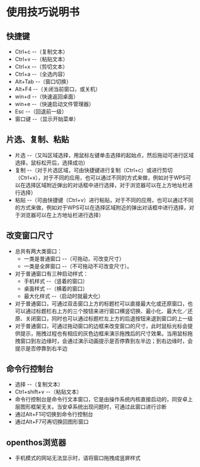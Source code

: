 # 使用技巧说明书
## 快捷键
  - Ctrl+c --（复制文本）
  - Ctrl+v --（粘贴文本）
  - Ctrl+x --（剪切文本）
  - Ctrl+a --（全选内容）
  - Alt+Tab --（窗口切换）
  - Alt+F4 --（关闭当前窗口，或关机）
  - win+d --（快速返回桌面）
  - win+e --（快速启动文件管理器）
  - Esc --（回退前一级）
  - 窗口键 --（显示开始菜单）

## 片选、复制、粘贴
   - 片选 --（又叫区域选择，用鼠标左键单击选择的起始点，然后拖动可进行区域选择，鼠标松开后，选择成功）
   - 复制 --（对于片选区域，可由快捷键进行复制（Ctrl+c）或进行剪切（Ctrl+x），对于不同的应用，也可以通过不同的方式来做，例如对于WPS可以在选择区域附近弹出的对话框中进行选择，对于浏览器可以在上方地址栏进行选择）
   - 粘贴 --（可由快捷键（Ctrl+v）进行粘贴，对于不同的应用，也可以通过不同的方式来做，例如对于WPS可以在选择区域附近的弹出对话框中进行选择，对于浏览器可以在上方地址栏进行选择）

## 改变窗口尺寸
   - 总共有两大类窗口：
      - 一类是普通窗口 --（可拖动，可改变尺寸）
      - 一类是全屏窗口 --（不可拖动不可改变尺寸）。
   - 对于普通窗口有三种启动样式：
      - 手机样式 --（竖着的窗口）
      - 桌面样式 --（横着的窗口）
      - 最大化样式 --（启动时就最大化）
   - 对于普通窗口，可通过双击窗口上方的标题栏可以直接最大化或还原窗口，也可以通过标题栏右上方的三个按钮来进行窗口横竖切换、最小化、最大化／还原、关闭窗口，同时也可以通过标题栏左上方的后退按钮来退到窗口的上一级
   - 对于普通窗口，可通过拖动窗口的边框来改变窗口的尺寸，此时鼠标光标会提供提示，拖拽过程也有相应的灰色边框来演示拖拽后的尺寸效果。当用鼠标拖拽窗口到左边缘时，会通过演示动画提示是否停靠到左半边；到右边缘时，会提示是否停靠到右半边

## 命令行控制台  
   - 选择 --（复制文本）
   - Ctrl+shift+v --（粘贴文本）
   - 命令行控制台是命令行文本窗口，它是由操作系统内核直接启动的，同安卓上层图形框架无关。当安卓系统出现问题时，可通过此窗口进行诊断
   - 通过Alt+F1可切换到命令行控制台
   - 通过Alt+F7可再切换回图形窗口

## openthos浏览器
   - 手机模式的网站无法显示时，请将窗口拖拽成竖屏样式

